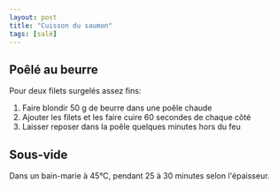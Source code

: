 ```yaml
---
layout: post
title: "Cuisson du saumon"
tags: [salé]
---
```


## Poêlé au beurre
Pour deux filets surgelés assez fins:
1. Faire blondir 50 g de beurre dans une poêle chaude
2. Ajouter les filets et les faire cuire 60 secondes de chaque côté
3. Laisser reposer dans la poêle quelques minutes hors du feu

## Sous-vide
Dans un bain-marie à 45°C, pendant 25 à 30 minutes selon l'épaisseur.
